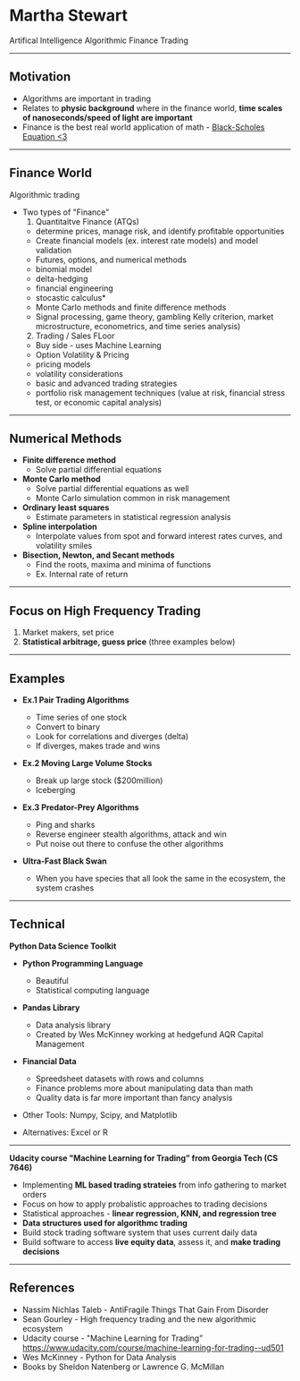 # Martha Stewart
Artifical Intelligence Algorithmic Finance Trading 

---

## Motivation 
* Algorithms are important in trading
* Relates to **physic background** where in the finance world, **time scales of nanoseconds/speed of light are important**
* Finance is the best real world application of math - [Black-Scholes Equation <3](https://en.wikipedia.org/wiki/Black%E2%80%93Scholes_equation)

---

## Finance World
Algorithmic trading 

* Two types of "Finance"
  1) Quantitaitve Finance (ATQs)
    * determine prices, manage risk, and identify profitable opportunities
    * Create financial models (ex. interest rate models) and model validation
    * Futures, options, and numerical methods
    * binomial model
    * delta-hedging 
    * financial engineering
    * stocastic calculus*
    * Monte Carlo methods and finite difference methods
    * Signal processing, game theory, gambling Kelly criterion, market microstructure, econometrics, and time series analysis)
  2) Trading / Sales FLoor 
    * Buy side - uses Machine Learning
    * Option Volatility & Pricing 
    * pricing models
    * volatility considerations
    * basic and advanced trading strategies
    * portfolio risk management techniques (value at risk, financial stress test, or economic capital analysis)

---

## Numerical Methods 

* **Finite difference method**  
  * Solve partial differential equations
* **Monte Carlo method** 
  * Solve partial differential equations as well 
  * Monte Carlo simulation common in risk management
* **Ordinary least squares** 
  * Estimate parameters in statistical regression analysis
* **Spline interpolation** 
  * Interpolate values from spot and forward interest rates curves, and volatility smiles
* **Bisection, Newton, and Secant methods** 
  * Find the roots, maxima and minima of functions 
  * Ex. Internal rate of return


---

## Focus on High Frequency Trading
  1) Market makers, set price
  2) **Statistical arbitrage, guess price** (three examples below)

---

## Examples
  * **Ex.1 Pair Trading Algorithms**
    * Time series of one stock
    * Convert to binary 
    * Look for correlations and diverges (delta)
    * If diverges, makes trade and wins 

  * **Ex.2 Moving Large Volume Stocks** 
    * Break up large stock ($200million)
    * Iceberging 

  * **Ex.3 Predator-Prey Algorithms** 
    * Ping and sharks
    * Reverse engineer stealth algorithms, attack and win
    * Put noise out there to confuse the other algorithms

* **Ultra-Fast Black Swan**
  * When you have species that all look the same in the ecosystem, the system crashes

---

## Technical

**Python Data Science Toolkit**

* **Python Programming Language**
  * Beautiful
  * Statistical computing language
  
* **Pandas Library**
  * Data analysis library 
  * Created by Wes McKinney working at hedgefund AQR Capital Management
  
* **Financial Data**
  * Spreedsheet datasets with rows and columns
  * Finance problems more about manipulating data than math
  * Quality data is far more important than fancy analysis
  
* Other Tools: Numpy, Scipy, and Matplotlib
* Alternatives: Excel or R

---

**Udacity course "Machine Learning for Trading” from Georgia Tech (CS 7646)**

* Implementing **ML based trading strateies** from info gathering to market orders
* Focus on how to apply probalistic approaches to trading decisions
* Statistical approaches - **linear regression, KNN, and regression tree** 
* **Data structures used for algorithmc trading** 
* Build stock trading software system that uses current daily data
* Build software to access **live equity data**, assess it, and **make trading decisions**


---

## References 
* Nassim Nichlas Taleb - AntiFragile Things That Gain From Disorder
* Sean Gourley - High frequency trading and the new algorithmic ecosystem
* Udacity course -  "Machine Learning for Trading” https://www.udacity.com/course/machine-learning-for-trading--ud501
* Wes McKinney - Python for Data Analysis
* Books by Sheldon Natenberg or Lawrence G. McMillan

